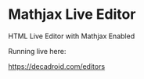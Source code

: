 # Mathjax Live Editor
HTML Live Editor with Mathjax Enabled

Running live here:

https://decadroid.com/editors

